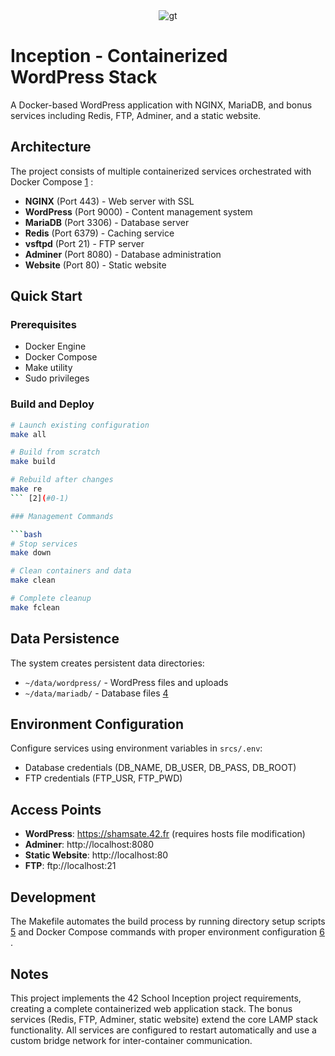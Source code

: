   
<div align="center">
  <img src="https://github.com/user-attachments/assets/44923c94-70bc-4657-b8fa-527f2ae35739" alt="gt">
</div>

# Inception - Containerized WordPress Stack

A Docker-based WordPress application with NGINX, MariaDB, and bonus services including Redis, FTP, Adminer, and a static website.

## Architecture

The project consists of multiple containerized services orchestrated with Docker Compose [1](#0-0) :

- **NGINX** (Port 443) - Web server with SSL
- **WordPress** (Port 9000) - Content management system  
- **MariaDB** (Port 3306) - Database server
- **Redis** (Port 6379) - Caching service
- **vsftpd** (Port 21) - FTP server
- **Adminer** (Port 8080) - Database administration
- **Website** (Port 80) - Static website

## Quick Start

### Prerequisites
- Docker Engine
- Docker Compose
- Make utility
- Sudo privileges

### Build and Deploy

```bash
# Launch existing configuration
make all

# Build from scratch
make build

# Rebuild after changes
make re
``` [2](#0-1) 

### Management Commands

```bash
# Stop services
make down

# Clean containers and data
make clean

# Complete cleanup
make fclean
```


## Data Persistence

The system creates persistent data directories:
- `~/data/wordpress/` - WordPress files and uploads
- `~/data/mariadb/` - Database files [4](#0-3) 

## Environment Configuration

Configure services using environment variables in `srcs/.env`:
- Database credentials (DB_NAME, DB_USER, DB_PASS, DB_ROOT)
- FTP credentials (FTP_USR, FTP_PWD)

## Access Points

- **WordPress**: https://shamsate.42.fr (requires hosts file modification)
- **Adminer**: http://localhost:8080
- **Static Website**: http://localhost:80
- **FTP**: ftp://localhost:21

## Development

The Makefile automates the build process by running directory setup scripts [5](#0-4)  and Docker Compose commands with proper environment configuration [6](#0-5) .

## Notes

This project implements the 42 School Inception project requirements, creating a complete containerized web application stack. The bonus services (Redis, FTP, Adminer, static website) extend the core LAMP stack functionality. All services are configured to restart automatically and use a custom bridge network for inter-container communication.

